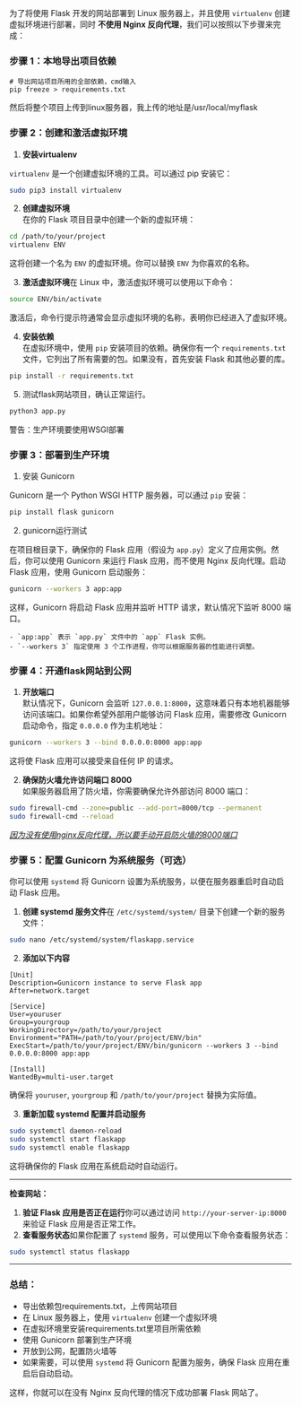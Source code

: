 为了将使用 Flask 开发的网站部署到 Linux 服务器上，并且使用 `virtualenv` 创建虚拟环境进行部署，同时 **不使用 Nginx 反向代理**，我们可以按照以下步骤来完成：

### **步骤 1：本地导出项目依赖**
```plain
# 导出网站项目所用的全部依赖，cmd输入
pip freeze > requirements.txt
```

然后将整个项目上传到linux服务器，我上传的地址是/usr/local/myflask

### **步骤 2：创建和激活虚拟环境**
1. **安装virtualenv**

`virtualenv` 是一个创建虚拟环境的工具。可以通过 pip 安装它：

```bash
sudo pip3 install virtualenv
```

2. **创建虚拟环境**  
在你的 Flask 项目目录中创建一个新的虚拟环境：

```bash
cd /path/to/your/project
virtualenv ENV
```

这将创建一个名为 `ENV` 的虚拟环境。你可以替换 `ENV` 为你喜欢的名称。

3. **激活虚拟环境**在 Linux 中，激活虚拟环境可以使用以下命令：

```bash
source ENV/bin/activate
```

激活后，命令行提示符通常会显示虚拟环境的名称，表明你已经进入了虚拟环境。

4. **安装依赖**  
在虚拟环境中，使用 `pip` 安装项目的依赖。确保你有一个 `requirements.txt` 文件，它列出了所有需要的包。如果没有，首先安装 Flask 和其他必要的库。

```bash
pip install -r requirements.txt
```

5. 测试flask网站项目，确认正常运行。

```bash
python3 app.py
```

警告：生产环境要使用WSGI部署

### 步骤 3：部署到生产环境
1. 安装 Gunicorn

Gunicorn 是一个 Python WSGI HTTP 服务器，可以通过 `pip` 安装：

```bash
pip install flask gunicorn
```

2. gunicorn运行测试

在项目根目录下，确保你的 Flask 应用（假设为 `app.py`）定义了应用实例。然后，你可以使用 Gunicorn 来运行 Flask 应用，而不使用 Nginx 反向代理。启动 Flask 应用，使用 Gunicorn 启动服务：

```bash
gunicorn --workers 3 app:app
```

这样，Gunicorn 将启动 Flask 应用并监听 HTTP 请求，默认情况下监听 8000 端口。

    - `app:app` 表示 `app.py` 文件中的 `app` Flask 实例。
    - `--workers 3` 指定使用 3 个工作进程，你可以根据服务器的性能进行调整。

### **步骤 4：开通flask网站到公网**
1. **开放端口**  
默认情况下，Gunicorn 会监听 `127.0.0.1:8000`，这意味着只有本地机器能够访问该端口。如果你希望外部用户能够访问 Flask 应用，需要修改 Gunicorn 启动命令，指定 `0.0.0.0` 作为主机地址：

```bash
gunicorn --workers 3 --bind 0.0.0.0:8000 app:app
```

这将使 Flask 应用可以接受来自任何 IP 的请求。

2. **确保防火墙允许访问端口 8000**  
如果服务器启用了防火墙，你需要确保允许外部访问 8000 端口：

```bash
sudo firewall-cmd --zone=public --add-port=8000/tcp --permanent
sudo firewall-cmd --reload
```

_<u>因为没有使用nginx反向代理，所以要手动开启防火墙的8000端口</u>_

### **步骤 5：配置 Gunicorn 为系统服务（可选）**
你可以使用 `systemd` 将 Gunicorn 设置为系统服务，以便在服务器重启时自动启动 Flask 应用。

1. **创建 systemd 服务文件**在 `/etc/systemd/system/` 目录下创建一个新的服务文件：

```bash
sudo nano /etc/systemd/system/flaskapp.service
```

2. **添加以下内容**

```properties
[Unit]
Description=Gunicorn instance to serve Flask app
After=network.target

[Service]
User=youruser
Group=yourgroup
WorkingDirectory=/path/to/your/project
Environment="PATH=/path/to/your/project/ENV/bin"
ExecStart=/path/to/your/project/ENV/bin/gunicorn --workers 3 --bind 0.0.0.0:8000 app:app

[Install]
WantedBy=multi-user.target
```

确保将 `youruser`, `yourgroup` 和 `/path/to/your/project` 替换为实际值。

3. **重新加载 systemd 配置并启动服务**

```bash
sudo systemctl daemon-reload
sudo systemctl start flaskapp
sudo systemctl enable flaskapp
```

这将确保你的 Flask 应用在系统启动时自动运行。

---

**检查网站：**

1. **验证 Flask 应用是否正在运行**你可以通过访问 `http://your-server-ip:8000` 来验证 Flask 应用是否正常工作。
2. **查看服务状态**如果你配置了 `systemd` 服务，可以使用以下命令查看服务状态：

```bash
sudo systemctl status flaskapp
```

---

### 总结：
+ 导出依赖包requirements.txt，上传网站项目
+ 在 Linux 服务器上，使用 `virtualenv` 创建一个虚拟环境
+ 在虚拟环境里安装requirements.txt里项目所需依赖
+ 使用 Gunicorn 部署到生产环境
+ 开放到公网，配置防火墙等
+ 如果需要，可以使用 `systemd` 将 Gunicorn 配置为服务，确保 Flask 应用在重启后自动启动。

这样，你就可以在没有 Nginx 反向代理的情况下成功部署 Flask 网站了。

